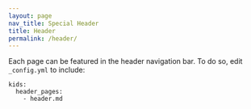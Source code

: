 ```yaml
---
layout: page
nav_title: Special Header
title: Header
permalink: /header/
---
```


Each page can be featured in the header navigation bar. To do so, edit
`_config.yml` to include:

```
kids:
  header_pages:
    - header.md
```

